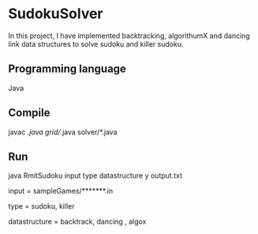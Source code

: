 # SudokuSolver

In this project, I have implemented backtracking, algorithumX and dancing link data structures to solve sudoku and killer sudoku.

## Programming language

Java

## Compile

javac *.java grid/*.java solver/*.java

## Run

java RmitSudoku input type datastructure y output.txt

input = sampleGames/*******.in

type = sudoku, killer

datastructure = backtrack, dancing , algox
